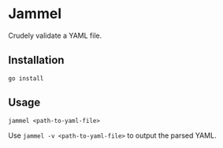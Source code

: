 # Jammel

Crudely validate a YAML file.

## Installation

`go install`

## Usage

`jammel <path-to-yaml-file>`

Use `jammel -v <path-to-yaml-file>` to output the parsed YAML.
